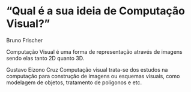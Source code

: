 <h1>“Qual é a sua ideia de Computação Visual?”</h1>

<p>Bruno Frischer</p>
<p>Computação Visual é uma forma de representação através de imagens sendo elas tanto 2D quanto 3D.</p>

<p>Gustavo Eizono Cruz
Computação visual trata-se dos estudos na computação para construção de imagens ou esquemas visuais, como modelagem de objetos, tratamento de polígonos e etc.</p>
